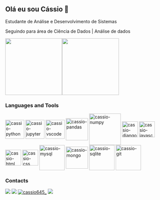 ## Olá eu sou Cássio 🫠​


Estudante de Análise e Desenvolvimento de Sistemas

Seguindo para área de Ciência de Dados | Análise de dados

<div>
 <img height="180em" src="https://github-readme-stats.vercel.app/api/top-langs/?username=cassio645&layout=compact&theme=gruvbox"/><img height="180em" src="https://github-readme-stats.vercel.app/api?username=cassio645&show_icons=true&theme=gruvbox"/>
</div>




### Languages and Tools
<div>

<img align="center" alt="cassio-python" height="60" src="https://cdn.jsdelivr.net/gh/devicons/devicon/icons/python/python-original.svg" />
<img align="center" alt="cassio-jupyter" height="60" src="https://cdn.jsdelivr.net/gh/devicons/devicon/icons/jupyter/jupyter-original-wordmark.svg" />
<img align="center" alt="cassio-vscode" height="60" src="https://cdn.jsdelivr.net/gh/devicons/devicon/icons/vscode/vscode-original.svg" />        
<img align="center" alt="cassio-pandas" height="70" src="https://cdn.jsdelivr.net/gh/devicons/devicon/icons/pandas/pandas-original-wordmark.svg" />
<img align="center" alt="cassio-numpy" height="100" width="100" src="https://cdn.jsdelivr.net/gh/devicons/devicon/icons/numpy/numpy-original-wordmark.svg" />

<img align="center" alt="cassio-django" height="50" src="https://cdn.jsdelivr.net/gh/devicons/devicon/icons/django/django-plain.svg" />
<img align="center" alt="cassio-javascript" height="50" src="https://cdn.jsdelivr.net/gh/devicons/devicon/icons/javascript/javascript-original.svg" />
<img align="center" alt="cassio-html" height="50" src="https://cdn.jsdelivr.net/gh/devicons/devicon/icons/html5/html5-original.svg" />
<img align="center" alt="cassio-css" height="50" src="https://cdn.jsdelivr.net/gh/devicons/devicon/icons/css3/css3-original.svg" />

<img align="center" alt="cassio-mysql" height="80" src="https://cdn.jsdelivr.net/gh/devicons/devicon/icons/mysql/mysql-original-wordmark.svg" />     
<img align="center" alt="cassio-mongo" height="70" src="https://cdn.jsdelivr.net/gh/devicons/devicon/icons/mongodb/mongodb-original-wordmark.svg" />
<img align="center" alt="cassio-sqlite" height="80" src="https://cdn.jsdelivr.net/gh/devicons/devicon/icons/sqlite/sqlite-original-wordmark.svg" />

<img align="center" alt="cassio-git" height="80" src="https://cdn.jsdelivr.net/gh/devicons/devicon/icons/git/git-original-wordmark.svg" />
               
                   
</div>



### Contacts

<a href="mailto:cantonio645@gmail.com"><img src="https://img.shields.io/badge/Gmail-D14836?style=for-the-badge&logo=gmail&logoColor=white"></a>
<a href="https://www.linkedin.com/in/cassio-santos-7b6501207/"><img src="https://img.shields.io/badge/LinkedIn-0077B5?style=for-the-badge&logo=linkedin&logoColor=white"></a>
<a href="https://www.instagram.com/cassio645_/"><img src="https://img.shields.io/badge/Instagram-E4405F?style=for-the-badge&logo=instagram&logoColor=white" alt="cassio645_" ></a>
<a href="https://discordapp.com/users/857219600277831730/"><img src="https://img.shields.io/badge/Discord-7289DA?style=for-the-badge&logo=discord&logoColor=white"></a>
